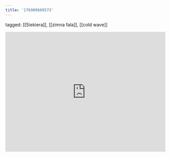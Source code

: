 ```yaml
---
title: '176909689573'
---
```

tagged: [[Siekiera]], [[zimna fala]], [[cold wave]]
<iframe allow="accelerometer; autoplay; clipboard-write; encrypted-media; gyroscope; picture-in-picture" allowfullscreen="" frameborder="0" height="375" id="youtube_iframe" src="https://www.youtube.com/embed/ZfFL0TGF5Iw?feature=oembed&amp;enablejsapi=1&amp;origin=https://safe.txmblr.com&amp;wmode=opaque" width="500"></iframe>